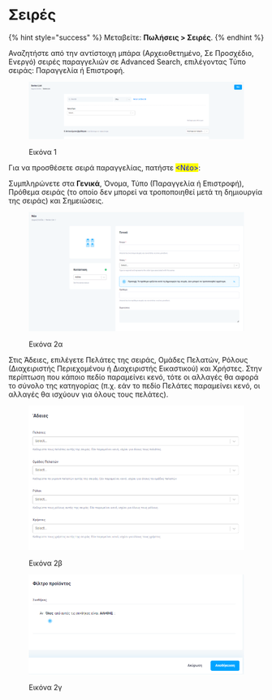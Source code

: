 # Σειρές

{% hint style="success" %}
Μεταβείτε: **Πωλήσεις > Σειρές**.
{% endhint %}

Αναζητήστε από την αντίστοιχη μπάρα (Αρχειοθετημένο, Σε Προσχέδιο, Ενεργό) σειρές παραγγελιών σε Advanced Search, επιλέγοντας Τύπο σειράς: Παραγγελία ή Επιστροφή.

<figure><img src="../.gitbook/assets/ScreenHunter 959.png" alt=""><figcaption><p>Εικόνα 1</p></figcaption></figure>

Για να προσθέσετε σειρά παραγγελίας, πατήστε <mark style="color:blue;"><Νέο></mark>:&#x20;

Συμπληρώνετε στα **Γενικά**, Όνομα, Τύπο (Παραγγελία ή Επιστροφή), Πρόθεμα σειράς (το οποίο δεν μπορεί να τροποποιηθεί μετά τη δημιουργία της σειράς) και Σημειώσεις.&#x20;

<figure><img src="../.gitbook/assets/ScreenHunter 960.png" alt="" width="563"><figcaption><p>Εικόνα 2α</p></figcaption></figure>

Στις Άδειες, επιλέγετε Πελάτες της σειράς, Ομάδες Πελατών, Ρόλους (Διαχειριστής Περιεχομένου ή Διαχειριστής Εικαστικού) και Χρήστες. Στην περίπτωση που κάποιο πεδίο παραμείνει κενό, τότε οι αλλαγές θα αφορά το σύνολο της κατηγορίας (π.χ. εάν το πεδίο Πελάτες παραμείνει κενό, οι αλλαγές θα ισχύουν για όλους τους πελάτες).&#x20;

<figure><img src="../.gitbook/assets/ScreenHunter 961.png" alt="" width="563"><figcaption><p>Εικόνα 2β</p></figcaption></figure>

<figure><img src="../.gitbook/assets/ScreenHunter 962.png" alt="" width="563"><figcaption><p>Εικόνα 2γ</p></figcaption></figure>
